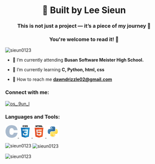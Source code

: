 <h1 align="center">🚀 Built by Lee Sieun</h1>
<h3 align="center">This is not just a project — it’s a piece of my journey 🚗</h3>
<h3 align="center"> You're welcome to read it! 🌿</h3>

<p align="left"> <img src="https://komarev.com/ghpvc/?username=sieun0123&label=Profile%20views&color=0e75b6&style=flat" alt="sieun0123" /> </p>

- 🚌 I’m currently attending **Busan Software Meister High School.**

- 🐝 I’m currently learning **C, Python, html, css**

- 📮 How to reach me **dawndrizzle02@gmail.com**

<h3 align="left">Connect with me:</h3>
<p align="left">
<a href="https://instagram.com/os_.9un_l" target="blank"><img align="center" src="https://raw.githubusercontent.com/rahuldkjain/github-profile-readme-generator/master/src/images/icons/Social/instagram.svg" alt="os_.9un_l" height="30" width="40" /></a>
</p>

<h3 align="left">Languages and Tools:</h3>
<p align="left"> <a href="https://www.cprogramming.com/" target="_blank" rel="noreferrer"> <img src="https://raw.githubusercontent.com/devicons/devicon/master/icons/c/c-original.svg" alt="c" width="40" height="40"/> </a> <a href="https://www.w3schools.com/css/" target="_blank" rel="noreferrer"> <img src="https://raw.githubusercontent.com/devicons/devicon/master/icons/css3/css3-original-wordmark.svg" alt="css3" width="40" height="40"/> </a> <a href="https://www.w3.org/html/" target="_blank" rel="noreferrer"> <img src="https://raw.githubusercontent.com/devicons/devicon/master/icons/html5/html5-original-wordmark.svg" alt="html5" width="40" height="40"/> </a> <a href="https://www.python.org" target="_blank" rel="noreferrer"> <img src="https://raw.githubusercontent.com/devicons/devicon/master/icons/python/python-original.svg" alt="python" width="40" height="40"/> </a> </p>

<p><img align="left" src="https://github-readme-stats.vercel.app/api/top-langs?username=sieun0123&show_icons=true&locale=en&layout=compact" alt="sieun0123" /></p>

<p>&nbsp;<img align="center" src="https://github-readme-stats.vercel.app/api?username=sieun0123&show_icons=true&locale=en" alt="sieun0123" /></p>

<p><img align="center" src="https://github-readme-streak-stats.herokuapp.com/?user=sieun0123&" alt="sieun0123" /></p>
